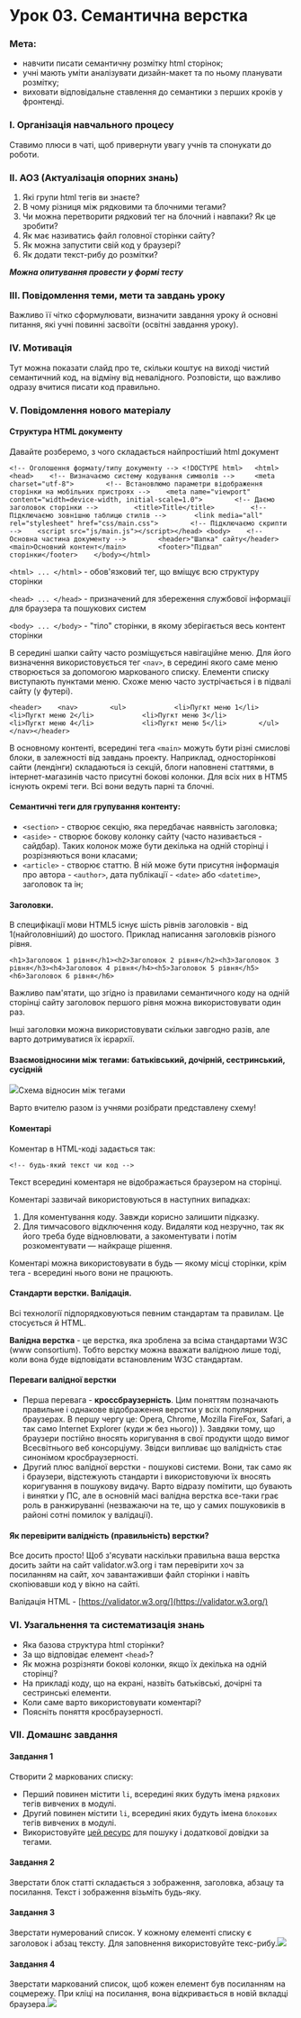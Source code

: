 # Урок 03. Семантична верстка

### Мета: <a id="meta"></a>

* навчити писати семантичну розмітку html сторінок;
* учні мають уміти аналізувати дизайн-макет та по ньому планувати розмітку;
* виховати відповідальне ставлення до семантики з перших кроків у фронтенді.

### І. Організація навчального процесу <a id="i-organizaciya-navchalnogo-procesu"></a>

Ставимо плюси в чаті, щоб привернути увагу учнів та спонукати до роботи.

### ІІ. АОЗ \(Актуалізація опорних знань\) <a id="ii-aoz-aktualizaciya-opornikh-znan"></a>

1. Які групи html тегів ви знаєте?
2. В чому різниця між рядковими та блочними тегами?
3. Чи можна перетворити рядковий тег на блочний і навпаки? Як це зробити?
4. Як має називатись файл головної сторінки сайту?
5. Як можна запустити свій код у браузері?
6. Як додати текст-рибу до розмітки?

_**Можна опитування провести у формі тесту**_

### ІІІ. Повідомлення теми, мети та завдань уроку <a id="iii-povidomlennya-temi-meti-ta-zavdan-uroku"></a>

Важливо її чітко сформулювати, визначити завдання уроку й основні питання, які учні повинні засвоїти \(освітні завдання уроку\).

### IV. Мотивація <a id="iv-motivaciya"></a>

Тут можна показати слайд про те, скільки коштує на виході чистий семантичний код, на відміну від невалідного. Розповісти, що важливо одразу вчитися писати код правильно.

### V. Повідомлення нового матеріалу <a id="v-povidomlennya-novogo-materialu"></a>

#### Структура HTML документу <a id="struktura-html-dokumentu"></a>

Давайте розберемо, з чого складається найпростіший html документ

```text
<!-- Оголошення формату/типу документу --> <!DOCTYPE html>   <html><head>    <!-- Визначаємо систему кодування символів -->     <meta charset="utf-8">        <!-- Встановлюмо параметри відображення сторінки на мобільних пристроях -->    <meta name="viewport" content="width=device-width, initial-scale=1.0">        <!-- Даємо заголовок сторінки --> 	     <title>Title</title>         <!-- Підключаємо зовнішню таблицю стилів --> 	     <link media="all" rel="stylesheet" href="css/main.css">        <!-- Підключаємо скрипти -->    <script src="js/main.js"></script></head> ​<body>    <!-- Основна частина документу -->        <header>"Шапка" сайту</header>	    <main>Основний контент</main>        <footer>"Підвал" сторінки</footer>    </body></html>
```

`<html> ... </html>` - обов'язковий тег, що вміщує всю структуру сторінки

`<head> ... </head>` - призначений для збереження службової інформації для браузера та пошукових систем

`<body> ... </body>` - "тіло" сторінки, в якому зберігається весь контент сторінки

В середині шапки сайту часто розміщується навігаційне меню. Для його визначення використовується тег `<nav>`, в середині якого саме меню створюється за допомогою маркованого списку. Елементи списку виступають пунктами меню. Схоже меню часто зустрічається і в підвалі сайту \(у футері\).

```text
<header>    <nav>        <ul>            <li>Пугкт меню 1</li>            <li>Пугкт меню 2</li>            <li>Пугкт меню 3</li>            <li>Пугкт меню 4</li>            <li>Пугкт меню 5</li>        </ul>    </nav></header>
```

В основному контенті, всередині тега `<main>` можуть бути різні смислові блоки, в залежності від завдань проекту. Наприклад, односторінкові сайти \(лендінги\) складаються із секцій, блоги наповнені статтями, в інтернет-магазинів часто присутні бокові колонки. Для всіх них в HTM5 існують окремі теги. Всі вони ведуть парні та блочні.

#### Семантичні теги для групування контенту: <a id="semantichni-tegi-dlya-grupuvannya-kontentu"></a>

* `<section>` - створює секцію, яка передбачає наявність заголовка;
* `<aside>` - створює бокову колонку сайту \(часто називається - сайдбар\). Таких колонок може бути декілька на одній сторінці і розрізняються вони класами;
* `<article>` - створює статтю. В ній може бути присутня інформація про автора - `<author>`, дата публікації - `<date>` або `<datetime>`, заголовок та ін;

#### Заголовки. <a id="zagolovki"></a>

В специфікації мови HTML5 існує шість рівнів заголовків - від 1\(найголовніший\) до шостого. Приклад написання заголовків різного рівня.

```text
<h1>Заголовок 1 рівня</h1><h2>Заголовок 2 рівня</h2><h3>Заголовок 3 рівня</h3><h4>Заголовок 4 рівня</h4><h5>Заголовок 5 рівня</h5><h6>Заголовок 6 рівня</h6>
```

Важливо пам'ятати, що згідно із правилами семантичного коду на одній сторінці сайту заголовок першого рівня можна використовувати один раз.

Інші заголовки можна використовувати скільки завгодно разів, але варто дотримуватися їх ієрархії.

#### Взаємовідносини між тегами: батьківський, дочірній, сестринський, сусідній <a id="vzayemovidnosini-mizh-tegami-batkivskii-dochirnii-sestrinskii-susidnii"></a>

![](https://gblobscdn.gitbook.com/assets%2F-M_BlTKR3tGN0ZOsxqZo%2F-M_H2slnYMmvCqmnkBK7%2F-M_H3BB9VMfCbUJ_ydWy%2Ftad-ierarhy.jpg?alt=media&token=7e0ade0b-f254-498e-9ef3-da59aa73293d)Схема відносин між тегами

Варто вчителю разом із учнями розібрати представлену схему!

#### Коментарі <a id="komentari"></a>

Коментар в HTML-коді задається так:

`<!-- будь-який текст чи код -->`

Текст всередині коментаря не відображається браузером на сторінці.

Коментарі зазвичай використовуються в наступних випадках:

1. Для коментування коду. Завжди корисно залишити підказку.
2. Для тимчасового відключення коду. Видаляти код незручно, так як його треба буде відновлювати, а закоментувати і потім розкоментувати — найкраще рішення.

Коментарі можна використовувати в будь — якому місці сторінки, крім тега - всередині нього вони не працюють.

#### Стандарти верстки. Валідація. <a id="standarti-verstki-validaciya"></a>

Всі технології підпорядковуються певним стандартам та правилам. Це стосується й HTML.

**Валідна верстка** - це верстка, яка зроблена за всіма стандартами W3C \(www consortium\). Тобто верстку можна вважати валідною лише тоді, коли вона буде відповідати встановленим W3C стандартам.

#### Переваги валідної верстки <a id="perevagi-validnoyi-verstki"></a>

* Перша перевага - **кроссбраузерність**. Цим поняттям позначають правильне і однакове відображення верстки у всіх популярних браузерах. В першу чергу це: Opera, Chrome, Mozilla FireFox, Safari, а так само Internet Explorer \(куди ж без нього\)\) \). Завдяки тому, що браузери постійно вносять коригування в свої продукти щодо вимог Всесвітнього веб консорціуму. Звідси випливає що валідність стає синонімом кросбраузерності.
* Другий плюс валідної верстки - пошукові системи. Вони, так само як і браузери, відстежують стандарти і використовуючи їх вносять коригування в пошукову видачу. Варто відразу помітити, що бувають і винятки у ПС, але в основній масі валідна верстка все-таки грає роль в ранжируванні \(незважаючи на те, що у самих пошуковиків в районі сотні помилок у валідації\).

#### Як перевірити валідність \(правильність\) верстки? <a id="yak-pereviriti-validnist-pravilnist-verstki"></a>

Все досить просто! Щоб з'ясувати наскільки правильна ваша верстка досить зайти на сайт validator.w3.org і там перевірити хоч за посиланням на сайт, хоч завантаживши файл сторінки і навіть скопіювавши код у вікно на сайті.

Валідація HTML - [https://validator.w3.org/](https://validator.w3.org/)​

### VI. Узагальнення та систематизація знань <a id="vi-uzagalnennya-ta-sistematizaciya-znan"></a>

* Яка базова структура html сторінки?
* За що відповідає елемент `<head>`?
* Як можна розрізняти бокові колонки, якщо їх декілька на одній сторінці?
* На прикладі коду, що на екрані, назвіть батьківські, дочірні та сестринські елементи.
* Коли саме варто використовувати коментарі?
* Поясніть поняття кросбраузерності.

### VII. Домашнє завдання <a id="vii-domashnye-zavdannya"></a>

#### Завдання 1 <a id="zavdannya-1"></a>

Створити 2 маркованих списку:

* Перший повинен містити `li`, всередині яких будуть імена `рядкових` тегів вивчених в модулі.
* Другий повинен містити `li`, всередині яких будуть імена `блокових` тегів вивчених в модулі.
* Використовуйте [цей ресурс](http://htmlreference.io/) для пошуку і додаткової довідки за тегами.

#### Завдання 2 <a id="zavdannya-2"></a>

Зверстати блок статті складається з зображення, заголовка, абзацу та посилання. Текст і зображення візьміть будь-яку.

#### Завдання 3 <a id="zavdannya-3"></a>

Зверстати нумерований список. У кожному елементі списку є заголовок і абзац тексту. Для заповнення використовуйте текс-рибу.![](https://gblobscdn.gitbook.com/assets%2F-M_BlTKR3tGN0ZOsxqZo%2F-Mi3x4lgzGBkK8choMEC%2F-Mi4-2LclTpq4ueZRj-_%2Fol_list.png?alt=media&token=3fba3254-3b5c-4832-9f9a-040a53cbb0dc)

#### Завдання 4 <a id="zavdannya-4"></a>

Зверстати маркований список, щоб кожен елемент був посиланням на соцмережу. При кліці на посилання, вона відкривається в новій вкладці браузера.![](https://gblobscdn.gitbook.com/assets%2F-M_BlTKR3tGN0ZOsxqZo%2F-Mi3x4lgzGBkK8choMEC%2F-Mi4-8J7HsLkBh-EWJY7%2Flinks.png?alt=media&token=b32196f0-81b2-4caa-9885-2852ef654892)[  
](https://mediol26.gitbook.io/html-css-developer/urok-03.-blochni-ta-ryadkovi-tegi.-atributi-tega.-osnovni-grupi-tegiv.)

